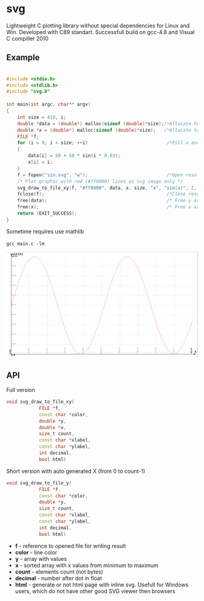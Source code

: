 svg
===

Lightweight C plotting library without special dependencies for Linux and Win. 
Developed with C89 standart. Successfull build on gcc-4.8 and Visual C compiller 2010

## Example

```c++

#include <stdio.h>
#include <stdlib.h>
#include "svg.h"

int main(int argc, char** argv)
{
    int size = 410, i;
    double *data = (double*) malloc(sizeof (double)*size);/*Allocate test y array*/
    double *x = (double*) malloc(sizeof (double)*size);   /*Allocate test x array*/
    FILE *f;
    for (i = 0; i < size; ++i)                             /*Fill x and y values*/
    {
        data[i] = 50 + 50 * sin(i * 0.03);
        x[i] = i;
    }
    f = fopen("sin.svg", "w");                             /*Open result file*/
    /* Plot graphic with red (#ff0000) lines as svg image only */
    svg_draw_to_file_xy(f, "#ff0000", data, x, size, "x", "sin(x)", 2, false); 
    fclose(f);                                             /*Close result file*/
    free(data);                                            /* Free y array */
    free(x);                                               /* Free x array */
    return (EXIT_SUCCESS);
}
```

Sometime requires use mathlib

`gcc main.c -lm`



![Sin](https://raw.githubusercontent.com/reddec/svg/master/doc/sin.png)

## API

Full version

```c++
void svg_draw_to_file_xy(
            FILE *f,
            const char *color,
            double *y,
            double *x,
            size_t count,
            const char *xlabel,
            const char *ylabel,
            int decimal,
            bool html)
```
            
Short version with auto generated X (from 0 to count-1)

```c++
void svg_draw_to_file_y(
            FILE *f,
            const char *color,
            double *y,
            size_t count,
            const char *xlabel,
            const char *ylabel,
            int decimal,
            bool html)
```

* **f** - reference to opened file for writing result
* **color** - line color
* **y** - array with values
* **x** - sorted array with x values from minimum to maximum
* **count** - elements count (not bytes)
* **decimal** - number after dot in float
* **html** - generate or not html page with inline svg. Usefull for Windows users, which do not have other good SVG viewer then browsers
